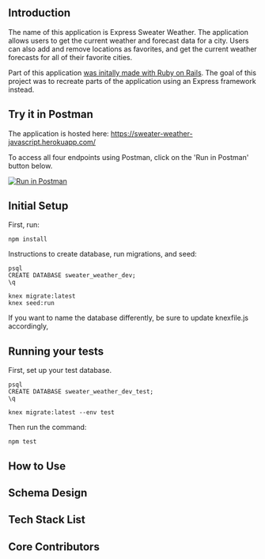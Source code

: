 ## Introduction

The name of this application is Express Sweater Weather. The application allows users to get the current weather and forecast data for a city. Users can also add and remove locations as favorites, and get the current weather forecasts for all of their favorite cities.

Part of this application [was initally made with Ruby on Rails](https://github.com/joshsherwood1/sweater_weather). The goal of this project was to recreate parts of the application using an Express framework instead. 

## Try it in Postman

The application is hosted here: https://sweater-weather-javascript.herokuapp.com/

To access all four endpoints using Postman, click on the 'Run in Postman' button below.

[![Run in Postman](https://run.pstmn.io/button.svg)](https://app.getpostman.com/run-collection/5f110073b236340d109d) 

## Initial Setup

First, run:

`npm install`

Instructions to create database, run migrations, and seed: 

```
psql
CREATE DATABASE sweater_weather_dev;
\q

knex migrate:latest
knex seed:run
```
If you want to name the database differently, be sure to update knexfile.js accordingly,

## Running your tests

First, set up your test database.

```
psql
CREATE DATABASE sweater_weather_dev_test;
\q

knex migrate:latest --env test
```

Then run the command: 

`npm test`



## How to Use

## Schema Design

## Tech Stack List

## Core Contributors
